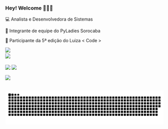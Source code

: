 ### Hey! Welcome 👩🏻‍💻
💻 Analista e Desenvolvedora de Sistemas

🦄 Integrante de equipe do PyLadies Sorocaba

💙 Participante da 5ª edição do Luiza < Code >
<br />

<!-- GITHUB STATUS -->
<div align="left">
  <img height="180em" src="https://github-readme-stats.vercel.app/api?username=JosianeCMagalhaes&show_icons=true&theme=github_dark&include_all_commits=true"/> <br />
  <img height="180em" src="https://github-readme-stats.vercel.app/api/top-langs/?username=JosianeCMagalhaes&layout=compact&langs_count=10&theme=github_dark"/>

<!-- TEMAS: dark, radical, tokyonight, highcontrast, dracula, github_dark, merko, gruvbox, onedark, omni, aura_dark -->
</div>

<!-- TECNOLOGIAS -->
<div align="center">
</div><br />

<!-- REDES SOCIAIS -->
<div align="left">
  <a href ="mailto:josymagalhaes18@gmail.com"><img src="https://img.shields.io/badge/-Gmail-%23333?style=for-the-badge&logo=gmail&logoColor=white" target="_blank"></a>
  <a href="https://www.linkedin.com/in/josianemagalhaes" target="_blank"><img src="https://img.shields.io/badge/-LinkedIn-%230077B5?style=for-the-badge&logo=linkedin&logoColor=white" target="_blank"></a>

![](https://visitor-badge.glitch.me/badge?page_id=JosianeCMagalhaes)
</div>

##

<div>  
 
  ![Snake animation](https://github.com/JosianeCMagalhaes/JosianeCMagalhaes/blob/output/github-contribution-grid-snake.svg)


</div>
